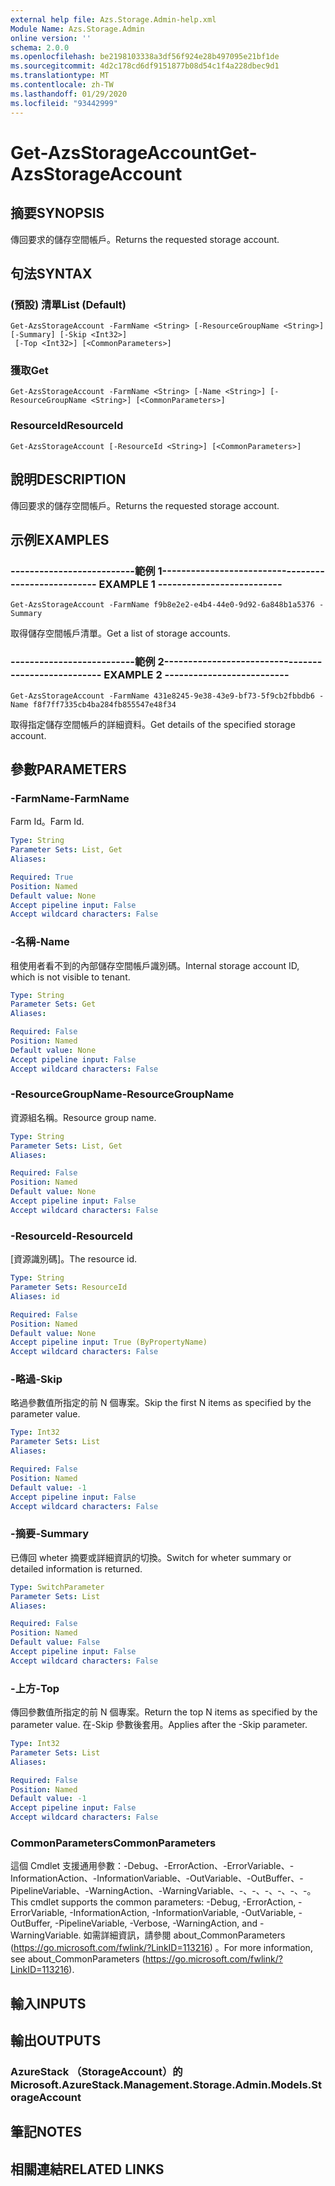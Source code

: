 ```yaml
---
external help file: Azs.Storage.Admin-help.xml
Module Name: Azs.Storage.Admin
online version: ''
schema: 2.0.0
ms.openlocfilehash: be2198103338a3df56f924e28b497095e21bf1de
ms.sourcegitcommit: 4d2c178cd6df9151877b08d54c1f4a228dbec9d1
ms.translationtype: MT
ms.contentlocale: zh-TW
ms.lasthandoff: 01/29/2020
ms.locfileid: "93442999"
---
```

# <span data-ttu-id="9051c-101">Get-AzsStorageAccount</span><span class="sxs-lookup"><span data-stu-id="9051c-101">Get-AzsStorageAccount</span></span>

## <span data-ttu-id="9051c-102">摘要</span><span class="sxs-lookup"><span data-stu-id="9051c-102">SYNOPSIS</span></span>
<span data-ttu-id="9051c-103">傳回要求的儲存空間帳戶。</span><span class="sxs-lookup"><span data-stu-id="9051c-103">Returns the requested storage account.</span></span>

## <span data-ttu-id="9051c-104">句法</span><span class="sxs-lookup"><span data-stu-id="9051c-104">SYNTAX</span></span>

### <span data-ttu-id="9051c-105"> (預設) 清單</span><span class="sxs-lookup"><span data-stu-id="9051c-105">List (Default)</span></span>
```
Get-AzsStorageAccount -FarmName <String> [-ResourceGroupName <String>] [-Summary] [-Skip <Int32>]
 [-Top <Int32>] [<CommonParameters>]
```

### <span data-ttu-id="9051c-106">獲取</span><span class="sxs-lookup"><span data-stu-id="9051c-106">Get</span></span>
```
Get-AzsStorageAccount -FarmName <String> [-Name <String>] [-ResourceGroupName <String>] [<CommonParameters>]
```

### <span data-ttu-id="9051c-107">ResourceId</span><span class="sxs-lookup"><span data-stu-id="9051c-107">ResourceId</span></span>
```
Get-AzsStorageAccount [-ResourceId <String>] [<CommonParameters>]
```

## <span data-ttu-id="9051c-108">說明</span><span class="sxs-lookup"><span data-stu-id="9051c-108">DESCRIPTION</span></span>
<span data-ttu-id="9051c-109">傳回要求的儲存空間帳戶。</span><span class="sxs-lookup"><span data-stu-id="9051c-109">Returns the requested storage account.</span></span>

## <span data-ttu-id="9051c-110">示例</span><span class="sxs-lookup"><span data-stu-id="9051c-110">EXAMPLES</span></span>

### <span data-ttu-id="9051c-111">--------------------------範例 1--------------------------</span><span class="sxs-lookup"><span data-stu-id="9051c-111">-------------------------- EXAMPLE 1 --------------------------</span></span>
```
Get-AzsStorageAccount -FarmName f9b8e2e2-e4b4-44e0-9d92-6a848b1a5376 -Summary
```

<span data-ttu-id="9051c-112">取得儲存空間帳戶清單。</span><span class="sxs-lookup"><span data-stu-id="9051c-112">Get a list of storage accounts.</span></span>

### <span data-ttu-id="9051c-113">--------------------------範例 2--------------------------</span><span class="sxs-lookup"><span data-stu-id="9051c-113">-------------------------- EXAMPLE 2 --------------------------</span></span>
```
Get-AzsStorageAccount -FarmName 431e8245-9e38-43e9-bf73-5f9cb2fbbdb6 -Name f8f7ff7335cb4ba284fb855547e48f34
```

<span data-ttu-id="9051c-114">取得指定儲存空間帳戶的詳細資料。</span><span class="sxs-lookup"><span data-stu-id="9051c-114">Get details of the specified storage account.</span></span>

## <span data-ttu-id="9051c-115">參數</span><span class="sxs-lookup"><span data-stu-id="9051c-115">PARAMETERS</span></span>

### <span data-ttu-id="9051c-116">-FarmName</span><span class="sxs-lookup"><span data-stu-id="9051c-116">-FarmName</span></span>
<span data-ttu-id="9051c-117">Farm Id。</span><span class="sxs-lookup"><span data-stu-id="9051c-117">Farm Id.</span></span>

```yaml
Type: String
Parameter Sets: List, Get
Aliases: 

Required: True
Position: Named
Default value: None
Accept pipeline input: False
Accept wildcard characters: False
```

### <span data-ttu-id="9051c-118">-名稱</span><span class="sxs-lookup"><span data-stu-id="9051c-118">-Name</span></span>
<span data-ttu-id="9051c-119">租使用者看不到的內部儲存空間帳戶識別碼。</span><span class="sxs-lookup"><span data-stu-id="9051c-119">Internal storage account ID, which is not visible to tenant.</span></span>

```yaml
Type: String
Parameter Sets: Get
Aliases: 

Required: False
Position: Named
Default value: None
Accept pipeline input: False
Accept wildcard characters: False
```

### <span data-ttu-id="9051c-120">-ResourceGroupName</span><span class="sxs-lookup"><span data-stu-id="9051c-120">-ResourceGroupName</span></span>
<span data-ttu-id="9051c-121">資源組名稱。</span><span class="sxs-lookup"><span data-stu-id="9051c-121">Resource group name.</span></span>

```yaml
Type: String
Parameter Sets: List, Get
Aliases: 

Required: False
Position: Named
Default value: None
Accept pipeline input: False
Accept wildcard characters: False
```

### <span data-ttu-id="9051c-122">-ResourceId</span><span class="sxs-lookup"><span data-stu-id="9051c-122">-ResourceId</span></span>
<span data-ttu-id="9051c-123">[資源識別碼]。</span><span class="sxs-lookup"><span data-stu-id="9051c-123">The resource id.</span></span>

```yaml
Type: String
Parameter Sets: ResourceId
Aliases: id

Required: False
Position: Named
Default value: None
Accept pipeline input: True (ByPropertyName)
Accept wildcard characters: False
```

### <span data-ttu-id="9051c-124">-略過</span><span class="sxs-lookup"><span data-stu-id="9051c-124">-Skip</span></span>
<span data-ttu-id="9051c-125">略過參數值所指定的前 N 個專案。</span><span class="sxs-lookup"><span data-stu-id="9051c-125">Skip the first N items as specified by the parameter value.</span></span>

```yaml
Type: Int32
Parameter Sets: List
Aliases: 

Required: False
Position: Named
Default value: -1
Accept pipeline input: False
Accept wildcard characters: False
```

### <span data-ttu-id="9051c-126">-摘要</span><span class="sxs-lookup"><span data-stu-id="9051c-126">-Summary</span></span>
<span data-ttu-id="9051c-127">已傳回 wheter 摘要或詳細資訊的切換。</span><span class="sxs-lookup"><span data-stu-id="9051c-127">Switch for wheter summary or detailed information is returned.</span></span>

```yaml
Type: SwitchParameter
Parameter Sets: List
Aliases: 

Required: False
Position: Named
Default value: False
Accept pipeline input: False
Accept wildcard characters: False
```

### <span data-ttu-id="9051c-128">-上方</span><span class="sxs-lookup"><span data-stu-id="9051c-128">-Top</span></span>
<span data-ttu-id="9051c-129">傳回參數值所指定的前 N 個專案。</span><span class="sxs-lookup"><span data-stu-id="9051c-129">Return the top N items as specified by the parameter value.</span></span>
<span data-ttu-id="9051c-130">在-Skip 參數後套用。</span><span class="sxs-lookup"><span data-stu-id="9051c-130">Applies after the -Skip parameter.</span></span>

```yaml
Type: Int32
Parameter Sets: List
Aliases: 

Required: False
Position: Named
Default value: -1
Accept pipeline input: False
Accept wildcard characters: False
```

### <span data-ttu-id="9051c-131">CommonParameters</span><span class="sxs-lookup"><span data-stu-id="9051c-131">CommonParameters</span></span>
<span data-ttu-id="9051c-132">這個 Cmdlet 支援通用參數：-Debug、-ErrorAction、-ErrorVariable、-InformationAction、-InformationVariable、-OutVariable、-OutBuffer、-PipelineVariable、-WarningAction、-WarningVariable、-、-、-、-、-、-。</span><span class="sxs-lookup"><span data-stu-id="9051c-132">This cmdlet supports the common parameters: -Debug, -ErrorAction, -ErrorVariable, -InformationAction, -InformationVariable, -OutVariable, -OutBuffer, -PipelineVariable, -Verbose, -WarningAction, and -WarningVariable.</span></span> <span data-ttu-id="9051c-133">如需詳細資訊，請參閱 about_CommonParameters (https://go.microsoft.com/fwlink/?LinkID=113216) 。</span><span class="sxs-lookup"><span data-stu-id="9051c-133">For more information, see about_CommonParameters (https://go.microsoft.com/fwlink/?LinkID=113216).</span></span>

## <span data-ttu-id="9051c-134">輸入</span><span class="sxs-lookup"><span data-stu-id="9051c-134">INPUTS</span></span>

## <span data-ttu-id="9051c-135">輸出</span><span class="sxs-lookup"><span data-stu-id="9051c-135">OUTPUTS</span></span>

### <span data-ttu-id="9051c-136">AzureStack （StorageAccount）的</span><span class="sxs-lookup"><span data-stu-id="9051c-136">Microsoft.AzureStack.Management.Storage.Admin.Models.StorageAccount</span></span>

## <span data-ttu-id="9051c-137">筆記</span><span class="sxs-lookup"><span data-stu-id="9051c-137">NOTES</span></span>

## <span data-ttu-id="9051c-138">相關連結</span><span class="sxs-lookup"><span data-stu-id="9051c-138">RELATED LINKS</span></span>

